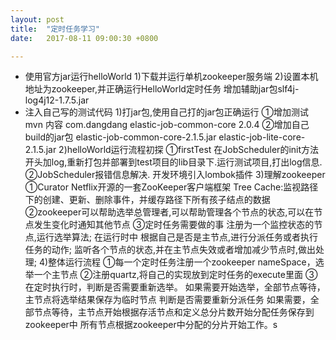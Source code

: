 ```yaml
---
layout: post
title:  "定时任务学习"
date:   2017-08-11 09:00:30 +0800

---
```

* 使用官方jar运行helloWorld
    1)下载并运行单机zookeeper服务端
    2)设置本机地址为zookeeper,并正确运行HelloWorld定时任务
        增加辅助jar包slf4j-log4j12-1.7.5.jar
* 注入自己写的测试代码
    1)打jar包,使用自己打的jar包正确运行
        ①增加测试mvn 内容
            <dependency>
                <groupId>com.dangdang</groupId>
                <artifactId>elastic-job-common-core</artifactId>
                <version>2.0.4</version>
            </dependency>
        ②增加自己build的jar包
            elastic-job-common-core-2.1.5.jar
            elastic-job-lite-core-2.1.5.jar
    2)helloWorld运行流程初探
        ①firstTest
            在JobScheduler的init方法开头加log,重新打包并部署到test项目的lib目录下.运行测试项目,打出log信息.
        ②JobScheduler报错信息解决.
            开发环境引入lombok插件
    3)理解zookeeper
        ①Curator Netflix开源的一套ZooKeeper客户端框架
            Tree Cache:监视路径下的创建、更新、删除事件，并缓存路径下所有孩子结点的数据
        ②zookeeper可以帮助选举总管理者,可以帮助管理各个节点的状态,可以在节点发生变化时通知其他节点
        ③定时任务需要做的事
            注册为一个监控状态的节点,运行选举算法;
            在运行时中 根据自己是否是主节点,进行分派任务或者执行任务的动作;
            监听各个节点的状态,并在主节点失效或者增加减少节点时,做出处理;
    4)整体运行流程
        ①每一个定时任务注册一个zookeeper nameSpace，选举一个主节点
        ②注册quartz,将自己的实现放到定时任务的execute里面
        ③在定时执行时，判断是否需要重新选举。
                        如果需要开始选举，全部节点等待，主节点将选举结果保存为临时节点
                      判断是否需要重新分派任务
                        如果需要，全部节点等待，主节点开始根据存活节点和定义总分片数开始分配任务保存到zookeeper中
                      所有节点根据zookeeper中分配的分片开始工作。s


